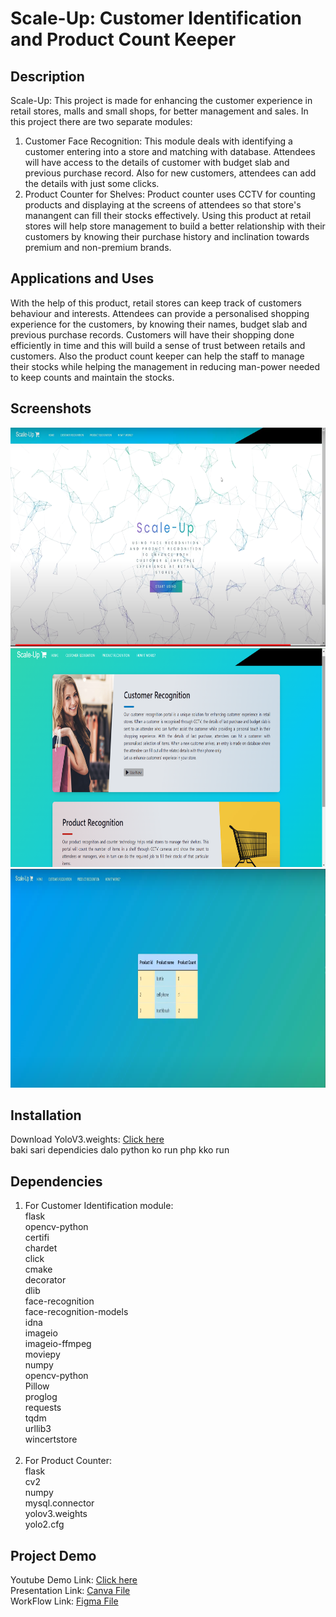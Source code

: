 # Scale-Up: Customer Identification and Product Count Keeper

## Description
Scale-Up:
This project is made for enhancing the customer experience in retail stores, malls and small shops, for better management and sales. 
In this project there are two separate modules:
1) Customer Face Recognition: This module deals with identifying a customer entering into a store and matching with database. Attendees will have access to the details of customer with budget slab and previous purchase record. Also for new customers, attendees can add the details with just some clicks.
2) Product Counter for Shelves: Product counter uses CCTV for counting products and displaying at the screens of attendees so that store's manangent can fill their stocks effectively.
Using this product at retail stores will help store management to build a better relationship with their customers by knowing their purchase history and inclination towards premium and non-premium brands.

## Applications and Uses
<p>With the help of this product, retail stores can keep track of customers behaviour and interests. Attendees can provide a personalised shopping experience for the customers, by knowing their names, budget slab and previous purchase records. Customers will have their shopping done efficiently in time and this will build a sense of trust between retails and customers. Also the product count keeper can help the staff to manage their stocks while helping the management in reducing man-power needed to keep counts and maintain the stocks. 
</p>

## Screenshots
<p align="center">
  <img src="https://github.com/Isha427/Engage-22/blob/main/Screenshots/Screenshot%20(4).png" height="350px" width="700px"/>
  <img src="https://github.com/Isha427/Engage-22/blob/main/Screenshots/Screenshot%20(3).png" height="350px" width="700px"/>
<!--   <img src="https://github.com/Isha427/Engage-22/blob/main/Screenshots/Screenshot%20(5).png" height="350px" width="700px"/> -->
<!--   <img src="https://github.com/Isha427/Engage-22/blob/main/Screenshots/Screenshot%20(2).png" height="350px" width="700px"/> -->
<!--   <img src="https://github.com/Isha427/Engage-22/blob/main/Screenshots/Screenshot%20(6).png" height="350px" width="700px"/> -->
  <img src="https://github.com/Isha427/Engage-22/blob/main/Screenshots/Screenshot%20(1).png" height="350px" width="700px"/>
</p>

## Installation
Download YoloV3.weights: [Click here](https://drive.google.com/file/d/10VNTJj-YnH-h76-FG3xL_BjNi8Sb_bzU/view?usp=sharing)<br>
baki sari dependicies dalo
python ko run php kko run

## Dependencies
1) For Customer Identification module:<br>flask<br>opencv-python<br>certifi<br>chardet<br>click<br>cmake<br>decorator<br>dlib<br>face-recognition<br>face-recognition-models<br>idna<br>imageio<br>imageio-ffmpeg<br>moviepy<br>numpy<br>opencv-python<br>Pillow<br>proglog<br>requests<br>tqdm<br>urllib3<br>wincertstore<br><br>
2) For Product Counter:<br>flask<br>cv2<br>numpy<br>mysql.connector<br>yolov3.weights<br>yolo2.cfg<br>

## Project Demo
Youtube Demo Link: [Click here](https://youtu.be/hT56aPa_r18)<br>
Presentation Link: [Canva File](https://www.canva.com/design/DAFCF-d_q2c/oW9p7JQ-T7kGziVwUoYcBA/view?utm_content=DAFCF-d_q2c&utm_campaign=designshare&utm_medium=link2&utm_source=sharebutton)<br>
WorkFlow Link: [Figma File](https://www.figma.com/file/RDyyznQDQkaj9PuPMeQdrb/Microsoft-Engage--2022?node-id=0%3A1)<br>
